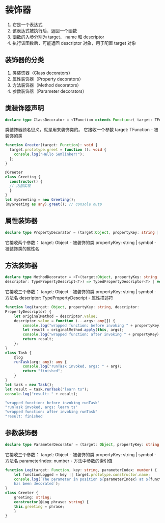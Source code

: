 # 装饰器
1. 它是⼀个表达式
2. 该表达式被执⾏后，返回⼀个函数
3. 函数的⼊参分别为 target、 name 和 descriptor
4. 执⾏该函数后，可能返回 descriptor 对象，⽤于配置 target 对象
## 装饰器的分类
1. 类装饰器（Class decorators）
2. 属性装饰器（Property decorators）
3. ⽅法装饰器（Method decorators）
4. 参数装饰器（Parameter decorators）

## 类装饰器声明
```ts
declare type ClassDecorator = <TFunction extends Function>( target: TFunction) => TFunction | void;
```
类装饰器顾名思义，就是⽤来装饰类的。
它接收⼀个参数
target: TFunction - 被装饰的类
```ts
function Greeter(target: Function): void {
  target.prototype.greet = function (): void {
    console.log("Hello Semlinker!");
  };
}

@Greeter
class Greeting {
  constructor() {
  // 内部实现
  }
}
let myGreeting = new Greeting();
(myGreeting as any).greet(); // console outp
```


## 属性装饰器
```ts
declare type PropertyDecorator = (target:Object, propertyKey: string | symbol ) => void;
```
它接收两个参数：
target: Object - 被装饰的类
propertyKey: string | symbol - 被装饰类的属性名

## ⽅法装饰器
```ts
declare type MethodDecorator = <T>(target:Object, propertyKey: string | symbol,
descriptor: TypePropertyDescript<T>) => TypedPropertyDescriptor<T> | void;
```
它接收三个参数：
target: Object - 被装饰的类
propertyKey: string | symbol - ⽅法名
descriptor: TypePropertyDescript - 属性描述符
```ts
function log(target: Object, propertyKey: string, descriptor:
PropertyDescriptor) {
    let originalMethod = descriptor.value;
    descriptor.value = function (...args: any[]) {
        console.log("wrapped function: before invoking " + propertyKey);
        let result = originalMethod.apply(this, args);
        console.log("wrapped function: after invoking " + propertyKey);
        return result;
    };
}
class Task {
    @log
    runTask(arg: any): any {
        console.log("runTask invoked, args: " + arg);
        return "finished";
    }
}
let task = new Task();
let result = task.runTask("learn ts");
console.log("result: " + result);

"wrapped function: before invoking runTask"
"runTask invoked, args: learn ts"
"wrapped function: after invoking runTask"
"result: finished
```


## 参数装饰器
```ts
declare type ParameterDecorator = (target: Object, propertyKey: string | symbol, parameterIndex: number ) => void
```
它接收三个参数：
target: Object - 被装饰的类
propertyKey: string | symbol - ⽅法名
parameterIndex: number - ⽅法中参数的索引值

```ts
function Log(target: Function, key: string, parameterIndex: number) {
    let functionLogged = key || target.prototype.constructor.name;
    console.log(`The parameter in position ${parameterIndex} at ${functionLogged}
    has been decorated`);
}
class Greeter {
    greeting: string;
    constructor(@Log phrase: string) {
    this.greeting = phrase;
    }
}
```